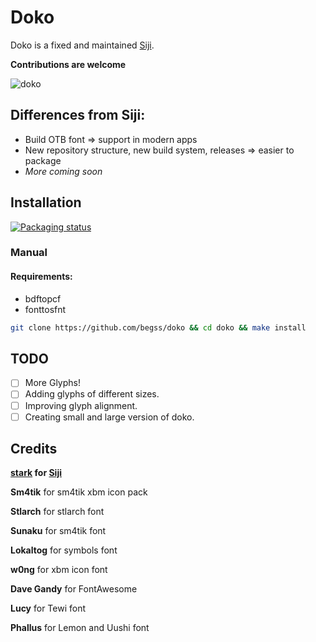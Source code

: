 # Doko

Doko is a fixed and maintained [Siji](https://github.com/stark/siji).

**Contributions are welcome**

![doko](preview.png "preview of doko")

## Differences from Siji:
- Build OTB font => support in modern apps
- New repository structure, new build system, releases => easier to package
- *More coming soon*

## Installation

[![Packaging status](https://repology.org/badge/vertical-allrepos/fonts:doko.svg)](https://repology.org/project/fonts:doko/versions)

### Manual

#### Requirements:
- bdftopcf
- fonttosfnt

```sh
git clone https://github.com/begss/doko && cd doko && make install
```

## TODO

- [ ] More Glyphs!
- [ ] Adding glyphs of different sizes.
- [ ] Improving glyph alignment.
- [ ] Creating small and large version of doko.

## Credits

**[stark](https://github.com/stark) for [Siji](https://github.com/stark/siji)**

**Sm4tik** for sm4tik xbm icon pack

**Stlarch** for stlarch font

**Sunaku** for sm4tik font

**Lokaltog** for symbols font

**w0ng** for xbm icon font

**Dave Gandy** for FontAwesome

**Lucy** for Tewi font

**Phallus** for Lemon and Uushi font
